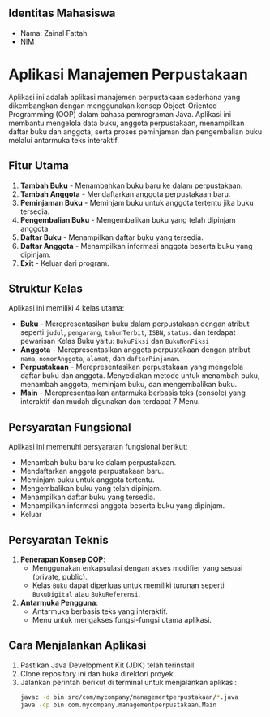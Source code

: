 ## Identitas Mahasiswa
- Nama: Zainal Fattah
- NIM


# Aplikasi Manajemen Perpustakaan

Aplikasi ini adalah aplikasi manajemen perpustakaan sederhana yang dikembangkan dengan menggunakan konsep Object-Oriented Programming (OOP) dalam bahasa pemrograman Java. Aplikasi ini membantu mengelola data buku, anggota perpustakaan, menampilkan daftar buku dan anggota, serta proses peminjaman dan pengembalian buku melalui antarmuka teks interaktif.

## Fitur Utama
1. **Tambah Buku** - Menambahkan buku baru ke dalam perpustakaan.
2. **Tambah Anggota** - Mendaftarkan anggota perpustakaan baru.
3. **Peminjaman Buku** - Meminjam buku untuk anggota tertentu jika buku tersedia.
4. **Pengembalian Buku** - Mengembalikan buku yang telah dipinjam anggota.
5. **Daftar Buku** - Menampilkan daftar buku yang tersedia.
6. **Daftar Anggota** - Menampilkan informasi anggota beserta buku yang dipinjam.
7. **Exit** - Keluar dari program.

## Struktur Kelas
Aplikasi ini memiliki 4 kelas utama:
- **Buku** - Merepresentasikan buku dalam perpustakaan dengan atribut seperti `judul`, `pengarang`, `tahunTerbit`, `ISBN`, `status`. dan terdapat pewarisan Kelas Buku yaitu: `BukuFiksi` dan `BukuNonFiksi`
- **Anggota** - Merepresentasikan anggota perpustakaan dengan atribut `nama`, `nomorAnggota`, `alamat`, dan `daftarPinjaman`.
- **Perpustakaan** - Merepresentasikan perpustakaan yang mengelola daftar buku dan anggota. Menyediakan metode untuk menambah buku, menambah anggota, meminjam buku, dan mengembalikan buku.
- **Main** - Merepresentasikan antarmuka berbasis teks (console) yang interaktif dan mudah digunakan dan terdapat 7 Menu.

## Persyaratan Fungsional
Aplikasi ini memenuhi persyaratan fungsional berikut:
- Menambah buku baru ke dalam perpustakaan.
- Mendaftarkan anggota perpustakaan baru.
- Meminjam buku untuk anggota tertentu.
- Mengembalikan buku yang telah dipinjam.
- Menampilkan daftar buku yang tersedia.
- Menampilkan informasi anggota beserta
buku yang dipinjam.
- Keluar

## Persyaratan Teknis
1. **Penerapan Konsep OOP**: 
   - Menggunakan enkapsulasi dengan akses modifier yang sesuai (private, public).
   - Kelas `Buku` dapat diperluas untuk memiliki turunan seperti `BukuDigital` atau `BukuReferensi`.
2. **Antarmuka Pengguna**:
   - Antarmuka berbasis teks yang interaktif.
   - Menu untuk mengakses fungsi-fungsi utama aplikasi.

## Cara Menjalankan Aplikasi
1. Pastikan Java Development Kit (JDK) telah terinstall.
2. Clone repository ini dan buka direktori proyek.
3. Jalankan perintah berikut di terminal untuk menjalankan aplikasi:
   ```bash
   javac -d bin src/com/mycompany/managementperpustakaan/*.java
   java -cp bin com.mycompany.managementperpustakaan.Main
